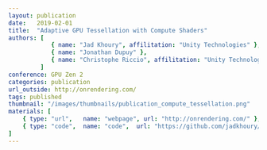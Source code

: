 ```yaml
---
layout: publication
date:   2019-02-01
title:  "Adaptive GPU Tessellation with Compute Shaders"
authors: [
            { name: "Jad Khoury", affilitation: "Unity Technologies" },
            { name: "Jonathan Dupuy" },
            { name: "Christophe Riccio", affilitation: "Unity Technologies" },
         ]
conference: GPU Zen 2
categories: publication
url_outside: http://onrendering.com/
tags: published
thumbnail: "/images/thumbnails/publication_compute_tessellation.png"
materials: [
    { type: "url",   name: "webpage", url: "http://onrendering.com/" },
    { type: "code",  name: "code",  url: "https://github.com/jadkhoury/TessellationDemo" },
]
---
```


